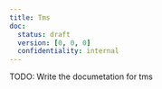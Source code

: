```yaml
---
title: Tms
doc:
  status: draft
  version: [0, 0, 0]
  confidentiality: internal
---
```


TODO: Write the documetation for tms
